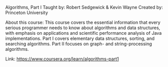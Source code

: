 Algorithms, Part I
Taught by:  Robert Sedgewick & Kevin Wayne
Created by:  Princeton University

About this course: This course covers the essential information that every serious programmer needs to know about algorithms and data structures, with emphasis on applications and scientific performance analysis of Java implementations. Part I covers elementary data structures, sorting, and searching algorithms. Part II focuses on graph- and string-processing algorithms.

Link:
https://www.coursera.org/learn/algorithms-part1
